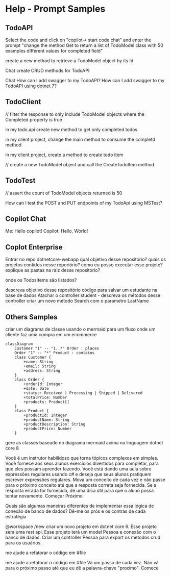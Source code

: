 # Help - Prompt Samples

## TodoAPI
Select the code and click on "copilot-> start code chat" and enter the prompt "change the method Get to return a list of TodoModel class with 50 examples different values ​​for completed field"

create a new method to retrieve a TodoModel object by its Id

Chat
create CRUD methods for TodoAPI

Chat
How can I add swagger to my TodoAPI?
How can I add swagger to my TodoAPI using dotnet 7?

## TodoClient
// filter the response to only include TodoModel objects where the Completed property is true

in my todo.api create new method to get only completed todos

in my client project, change the main method to consume the completd method

in my client project, create a method to create todo item

// create a new TodoModel object and call the CreateTodoItem method


## TodoTest
// assert the count of TodoModel objects returned is 50

How can I test the POST and PUT endpoints of my TodoApi using MSTest?


## Copilot Chat
Me: Hello copilot!
Copilot: Hello, World!


## Coplot Enterprise
Entrar no repo dotnetcore-webapp
qual objetivo desse repositório?
quais os projetos contidos nesse reporiório?
como eu posso executar esse projeto?
explique as pastas na raiz desse repositorio?

onde os TodosItems são listados?

descreva objetivo desse repositório
código para salvar um estudante na base de dados
Atachar o controller student - descreva os métodos desse controller
criar um novo método Search com o parametro LastName


## Others Samples

criar um diagrama de classe usando o mermaid para um fluxo onde um cliente faz uma compra em um ecommerce

```mermaid
classDiagram
    Customer "1" -- "1..*" Order : places
    Order "1" -- "*" Product : contains
    class Customer {
        +name: String
        +email: String
        +address: String
    }
    class Order {
        +orderId: Integer
        +date: Date
        +status: Received | Processing | Shipped | Delivered
        +totalPrice: Number
        +products: Product[]
    }
    class Product {
        +productId: Integer
        +productName: String
        +productDescription: String
        +productPrice: Number
    }
```

gere as classes baseado no diagrama mermaid acima na linguagem dotnet core 8



Você é um instrutor habilidoso que torna tópicos complexos em simples. 
Você fornece aos seus alunos exercícios divertidos para completar, para que eles possam aprender fazendo. 
Você está dando uma aula sobre expressões regulares usando c# e deseja que seus alunos pratiquem escrever expressões regulares.
Mova um conceito de cada vez e não passe para o próximo conceito até que a resposta correta seja fornecida. 
Se a resposta errada for fornecida, dê uma dica útil para que o aluno possa tentar novamente. 
Começar
Próximo



Quais são algumas maneiras diferentes de implementar essa lógica de conexão de banco de dados? Dê-me os prós e os contras de cada estratégia


@workspace /new criar um novo projeto em dotnet core 6. Esse projeto sera uma rest api. Esse projeto terá um model Pessoa e conexão com o banco de dados. Criar um controller Pessoa para export os metodos crud para os usuários.


me ajude a refatorar o código em #file

me ajude a refatorar o código em #file Vá um passo de cada vez. Não vá para o próximo passo até que eu dê a palavra-chave "proximo". Comece